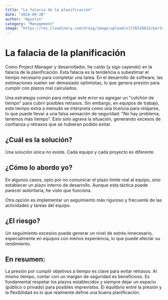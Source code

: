 ```yaml
---
title: "La falacia de la planificación"
date: "2024-09-20"
author: "Agustín"
category: "Management"
image: "https://res.cloudinary.com/draig/image/upload/v1726526632/portolio-personal/blog/mepfxb2jyignmi7mgdxj.webp"
---
```


# La falacia de la planificación

Como Project Manager y desarrollador, he caído (y sigo cayendo) en la falacia de la planificación. Esta falacia es la tendencia a subestimar el tiempo necesario para completar una tarea. En el desarrollo de software, las estimaciones suelen ser demasiado optimistas, lo que genera presión para cumplir con plazos mal calculados.

Una estrategia común para mitigar este error es agregar un "colchón de tiempo" para cubrir posibles retrasos. Sin embargo, en equipos de trabajo, este tiempo extra a menudo se interpreta como una licencia para relajarse, lo que puede llevar a una falsa sensación de seguridad: "No hay problema, tenemos más tiempo". Esto solo agrava la situación, generando excesos de confianza y retrasos que se hubieran podido evitar.

## ¿Cuál es la solución?

Una solución única no existe. Cada equipo y cada proyecto es diferente.

## ¿Cómo lo abordo yo?

En algunos casos, opto por no comunicar el plazo límite real al equipo, sino establecer un plazo interno de desarrollo. Aunque esta táctica puede parecer autoritaria, he visto que funciona.

Otra opción es implementar un seguimiento más riguroso y frecuente de las actividades y tareas del equipo.

## ¿El riesgo?

Un seguimiento excesivo puede generar un nivel de estrés innecesario, especialmente en equipos con menos experiencia, lo que puede afectar su rendimiento.

## En resumen:

La presión por cumplir objetivos a tiempo es clave para evitar retrasos. Al mismo tiempo, contar con un margen de seguridad es beneficioso. Es fundamental respetar los plazos establecidos y siempre dejar un espacio (público o privado) para posibles imprevistos. El equilibrio entre la presión y la flexibilidad es lo que realmente define una buena planificación.
